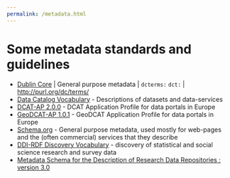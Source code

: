 ```yaml
---
permalink: /metadata.html
---
```


# Some metadata standards and guidelines

- [Dublin Core](https://www.dublincore.org/specifications/dublin-core/dcmi-terms/) | General purpose metadata | `dcterms:` `dct:` | http://purl.org/dc/terms/ 
- [Data Catalog Vocabulary](https://www.w3.org/TR/vocab-dcat-2/) - Descriptions of datasets and data-services 
- [DCAT-AP 2.0.0](https://joinup.ec.europa.eu/solution/dcat-application-profile-data-portals-europe/release/200) - DCAT Application Profile for data portals in Europe 
- [GeoDCAT-AP 1.0.1](https://joinup.ec.europa.eu/release/geodcat-ap/101) - GeoDCAT Application Profile for data portals in Europe
- [Schema.org](https://schema.org/) - General purpose metadata, used mostly for web-pages and the (often commercial) services that they describe 
- [DDI-RDF Discovery Vocabulary](https://ddialliance.org/Specification/RDF/Discovery) - discovery of statistical and social science research and survey data 
- [Metadata Schema for the Description of Research Data Repositories : version 3.0](https://doi.org/10.2312/re3.008) 

